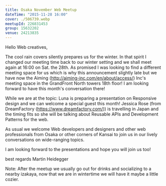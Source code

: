 ```yaml
---
title: Osaka November Web Meetup
dateTime: "2015-11-28 16:00"
cover: ./506739.webp
meetupId: 226831453
group: 15632202
venue: 24213835
---
```


Hello Web creatives,

The cool rain covers silently prepares us for the winter. In that spirit I changed our meeting time back to our winter setting and we shall meet again at 16:00 on Sat. the 28th. As promised I was looking to find a different meeting space for us which is why this announcement slightly late but we have now the Aiming (http://aiming-inc.com/en/about/access/) Inc's meeting space in the GrandFront North towers 18th floor! I am looking forward to have this month's conversation there!

While we are at the topic:
Luna is preparing a presentation on Responsive design and we can welcome a special guest this month! Jessica Rose (from DreamFactory (https://www.dreamfactory.com/)) is travelling in Japan and the timing fits so she will be talking about Reusable APIs and Development Patterns for the web.

As usual we welcome Web developers and designers and other web professionals from Osaka or other corners of Kansai to join us in our lively conversations on wide-ranging topics.

I am looking forward to the presentations and hope you will join us too!

best regards
Martin Heidegger

Note: After the meetup we usually go out for drinks and socializing to a nearby izakaya, now that we are in wintertime we will have it maybe a little cozier.
